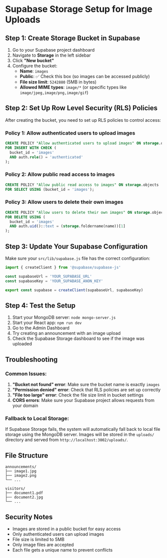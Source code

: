 # Supabase Storage Setup for Image Uploads

## Step 1: Create Storage Bucket in Supabase

1. Go to your Supabase project dashboard
2. Navigate to **Storage** in the left sidebar
3. Click **"New bucket"**
4. Configure the bucket:
   - **Name**: `images`
   - **Public**: ✅ Check this box (so images can be accessed publicly)
   - **File size limit**: `5242880` (5MB in bytes)
   - **Allowed MIME types**: `image/*` (or specific types like `image/jpeg,image/png,image/gif`)

## Step 2: Set Up Row Level Security (RLS) Policies

After creating the bucket, you need to set up RLS policies to control access:

### Policy 1: Allow authenticated users to upload images
```sql
CREATE POLICY "Allow authenticated users to upload images" ON storage.objects
FOR INSERT WITH CHECK (
  bucket_id = 'images' 
  AND auth.role() = 'authenticated'
);
```

### Policy 2: Allow public read access to images
```sql
CREATE POLICY "Allow public read access to images" ON storage.objects
FOR SELECT USING (bucket_id = 'images');
```

### Policy 3: Allow users to delete their own images
```sql
CREATE POLICY "Allow users to delete their own images" ON storage.objects
FOR DELETE USING (
  bucket_id = 'images' 
  AND auth.uid()::text = (storage.foldername(name))[1]
);
```

## Step 3: Update Your Supabase Configuration

Make sure your `src/lib/supabase.js` file has the correct configuration:

```javascript
import { createClient } from '@supabase/supabase-js'

const supabaseUrl = 'YOUR_SUPABASE_URL'
const supabaseKey = 'YOUR_SUPABASE_ANON_KEY'

export const supabase = createClient(supabaseUrl, supabaseKey)
```

## Step 4: Test the Setup

1. Start your MongoDB server: `node mongo-server.js`
2. Start your React app: `npm run dev`
3. Go to the Admin Dashboard
4. Try creating an announcement with an image upload
5. Check the Supabase Storage dashboard to see if the image was uploaded

## Troubleshooting

### Common Issues:

1. **"Bucket not found" error**: Make sure the bucket name is exactly `images`
2. **"Permission denied" error**: Check that RLS policies are set up correctly
3. **"File too large" error**: Check the file size limit in bucket settings
4. **CORS errors**: Make sure your Supabase project allows requests from your domain

### Fallback to Local Storage:

If Supabase Storage fails, the system will automatically fall back to local file storage using the MongoDB server. Images will be stored in the `uploads/` directory and served from `http://localhost:3002/uploads/`.

## File Structure

```
announcements/
├── image1.jpg
├── image2.png
└── ...

visitors/
├── document1.pdf
├── document2.jpg
└── ...
```

## Security Notes

- Images are stored in a public bucket for easy access
- Only authenticated users can upload images
- File size is limited to 5MB
- Only image files are accepted
- Each file gets a unique name to prevent conflicts
